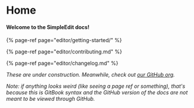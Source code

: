 # Home

#### Welcome to the SimpleEdit docs!

{% page-ref page="editor/getting-started/" %}

{% page-ref page="editor/contributing.md" %}

{% page-ref page="editor/changelog.md" %}

_These are under construction. Meanwhile, check out_ [_our GitHub org_](https://github.com/SimpleEdit)_._


_Note: if anything looks weird (like seeing a page ref or something), that's because this is GitBook syntax and the GitHub version of the docs are not meant to be viewed through GitHub._
